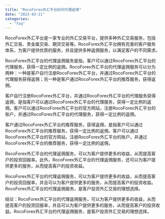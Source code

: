 ```yaml
---
title: "RocoForex外汇平台如何代理返佣"
date: "2023-03-21"
categories: 
  - "faq"
---
```


RocoForex外汇平台是一家专业的外汇交易平台，提供多种外汇交易服务，包括外汇交易、贵金属交易、期货交易等。RocoForex外汇平台拥有完善的客户服务体系，为客户提供优质的服务，并且提供多种返佣服务，以满足客户的不同需求。

RocoForex外汇平台的代理返佣服务是指，客户可以通过RocoForex外汇平台的代理服务，获得一定比例的返佣。RocoForex外汇平台的代理返佣服务可以分为两种：一种是客户自行注册RocoForex外汇平台，并通过RocoForex外汇平台的代理服务获得返佣；另一种是客户通过RocoForex外汇平台的推荐服务，获得返佣。

客户自行注册RocoForex外汇平台，并通过RocoForex外汇平台的代理服务获得返佣，是指客户可以通过RocoForex外汇平台的代理服务，获得一定比例的返佣。客户可以通过RocoForex外汇平台的官方网站，注册RocoForex外汇平台的账户，并通过RocoForex外汇平台的代理服务，获得一定比例的返佣。

客户通过RocoForex外汇平台的推荐服务，获得返佣，是指客户可以通过RocoForex外汇平台的推荐服务，获得一定比例的返佣。客户可以通过RocoForex外汇平台的官方网站，注册RocoForex外汇平台的账户，并通过RocoForex外汇平台的推荐服务，获得一定比例的返佣。

RocoForex外汇平台的代理返佣服务，可以为客户提供更多的收益，从而提高客户的投资回报率。此外，RocoForex外汇平台的代理返佣服务，还可以为客户提供更多的服务，从而提高客户的投资收益。

RocoForex外汇平台的代理返佣服务，可以为客户提供更多的收益，从而提高客户的投资回报率，并且可以为客户提供更多的服务，从而提高客户的投资收益。RocoForex外汇平台的代理返佣服务，是客户投资外汇交易的理想选择。

结论：RocoForex外汇平台的代理返佣服务，可以为客户提供更多的收益，从而提高客户的投资回报率，并且可以为客户提供更多的服务，从而提高客户的投资收益。RocoForex外汇平台的代理返佣服务，是客户投资外汇交易的理想选择。
